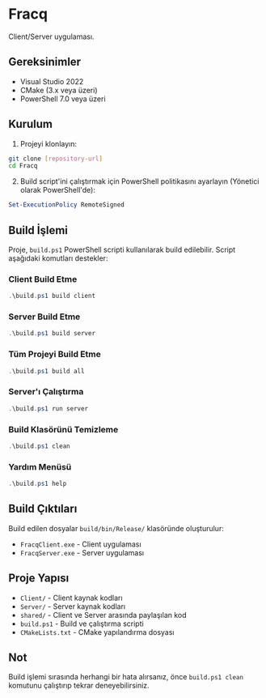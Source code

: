 # Fracq

Client/Server uygulaması.

## Gereksinimler

- Visual Studio 2022
- CMake (3.x veya üzeri)
- PowerShell 7.0 veya üzeri

## Kurulum

1. Projeyi klonlayın:
```bash
git clone [repository-url]
cd Fracq
```

2. Build script'ini çalıştırmak için PowerShell politikasını ayarlayın (Yönetici olarak PowerShell'de):
```powershell
Set-ExecutionPolicy RemoteSigned
```

## Build İşlemi

Proje, `build.ps1` PowerShell scripti kullanılarak build edilebilir. Script aşağıdaki komutları destekler:

### Client Build Etme
```powershell
.\build.ps1 build client
```

### Server Build Etme
```powershell
.\build.ps1 build server
```

### Tüm Projeyi Build Etme
```powershell
.\build.ps1 build all
```

### Server'ı Çalıştırma
```powershell
.\build.ps1 run server
```

### Build Klasörünü Temizleme
```powershell
.\build.ps1 clean
```

### Yardım Menüsü
```powershell
.\build.ps1 help
```

## Build Çıktıları

Build edilen dosyalar `build/bin/Release/` klasöründe oluşturulur:
- `FracqClient.exe` - Client uygulaması
- `FracqServer.exe` - Server uygulaması

## Proje Yapısı

- `Client/` - Client kaynak kodları
- `Server/` - Server kaynak kodları
- `shared/` - Client ve Server arasında paylaşılan kod
- `build.ps1` - Build ve çalıştırma scripti
- `CMakeLists.txt` - CMake yapılandırma dosyası

## Not

Build işlemi sırasında herhangi bir hata alırsanız, önce `build.ps1 clean` komutunu çalıştırıp tekrar deneyebilirsiniz. 